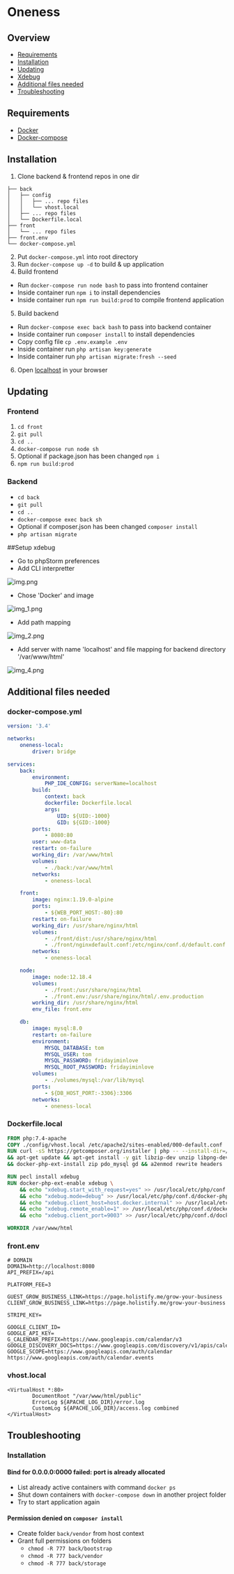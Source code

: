 # Oneness

## Overview

- [Requirements](#requirements)
- [Installation](#installation)
- [Updating](#updating)
- [Xdebug](#setup-xdebug)
- [Additional files needed](#additional-files-needed)
- [Troubleshooting](#troubleshooting)

## Requirements

- [Docker](https://docs.docker.com/engine/install/ubuntu/)
- [Docker-compose](https://docs.docker.com/compose/install/)

## Installation

1. Clone backend & frontend repos in one dir

```
├── back
│   ├── config
│   │   ├── ... repo files
│   │   └── vhost.local
│   ├── ... repo files
│   └── Dockerfile.local
├── front
│   └── ... repo files
├── front.env
└── docker-compose.yml
```

2. Put `docker-compose.yml` into root directory
3. Run `docker-compose up -d` to build & up application
4. Build frontend

- Run `docker-compose run node bash` to pass into frontend container
- Inside container run `npm i` to install dependencies
- Inside container run `npm run build:prod` to compile frontend application

5. Build backend

- Run `docker-compose exec back bash` to pass into backend container
- Inside container run `composer install` to install dependencies
- Copy config file `cp .env.example .env`
- Inside container run `php artisan key:generate`
- Inside container run `php artisan migrate:fresh --seed`

6. Open [localhost](http://localhost) in your browser

## Updating

### Frontend

1. `cd front`
2. `git pull`
3. `cd ..`
4. `docker-compose run node sh`
5. Optional if package.json has been changed `npm i`
6. `npm run build:prod`

### Backend

- `cd back`
- `git pull`
- `cd ..`
- `docker-compose exec back sh`
- Optional if composer.json has been changed `composer install`
- `php artisan migrate`

##Setup xdebug
- Go to phpStorm preferences
- Add CLI interpretter

![img.png](img.png)

- Chose 'Docker' and image

![img_1.png](img_1.png)

- Add path mapping

![img_2.png](img_2.png)

- Add server with name 'localhost' and file mapping for backend directory '/var/www/html'

![img_4.png](img_4.png)

## Additional files needed

### docker-compose.yml

```yaml
version: '3.4'

networks:
    oneness-local:
        driver: bridge

services:
    back:
        environment:
            PHP_IDE_CONFIG: serverName=localhost
        build:
            context: back
            dockerfile: Dockerfile.local
            args:
                UID: ${UID:-1000}
                GID: ${GID:-1000}
        ports:
            - 8080:80
        user: www-data
        restart: on-failure
        working_dir: /var/www/html
        volumes:
            - ./back:/var/www/html
        networks:
            - oneness-local

    front:
        image: nginx:1.19.0-alpine
        ports:
            - ${WEB_PORT_HOST:-80}:80
        restart: on-failure
        working_dir: /usr/share/nginx/html
        volumes:
            - ./front/dist:/usr/share/nginx/html
            - ./front/nginxdefault.conf:/etc/nginx/conf.d/default.conf
        networks:
            - oneness-local

    node:
        image: node:12.18.4
        volumes:
            - ./front:/usr/share/nginx/html
            - ./front.env:/usr/share/nginx/html/.env.production
        working_dir: /usr/share/nginx/html
        env_file: front.env

    db:
        image: mysql:8.0
        restart: on-failure
        environment:
            MYSQL_DATABASE: tom
            MYSQL_USER: tom
            MYSQL_PASSWORD: fridayiminlove
            MYSQL_ROOT_PASSWORD: fridayiminlove
        volumes:
            - ./volumes/mysql:/var/lib/mysql
        ports:
            - ${DB_HOST_PORT:-3306}:3306
        networks:
            - oneness-local
```

### Dockerfile.local

```Dockerfile
FROM php:7.4-apache
COPY ./config/vhost.local /etc/apache2/sites-enabled/000-default.conf
RUN curl -sS https://getcomposer.org/installer | php -- --install-dir=/usr/local/bin --filename=composer \
&& apt-get update && apt-get install -y git libzip-dev unzip libpng-dev mysql-common default-mysql-client\
&& docker-php-ext-install zip pdo_mysql gd && a2enmod rewrite headers

RUN pecl install xdebug
RUN docker-php-ext-enable xdebug \
    && echo "xdebug.start_with_request=yes" >> /usr/local/etc/php/conf.d/docker-php-ext-xdebug.ini \
    && echo "xdebug.mode=debug" >> /usr/local/etc/php/conf.d/docker-php-ext-xdebug.ini \
    && echo "xdebug.client_host=host.docker.internal" >> /usr/local/etc/php/conf.d/docker-php-ext-xdebug.ini \
    && echo "xdebug.remote_enable=1" >> /usr/local/etc/php/conf.d/docker-php-ext-xdebug.ini \
    && echo "xdebug.client_port=9003" >> /usr/local/etc/php/conf.d/docker-php-ext-xdebug.ini

WORKDIR /var/www/html
```

### front.env

```dotenv
# DOMAIN
DOMAIN=http://localhost:8080
API_PREFIX=/api

PLATFORM_FEE=3

GUEST_GROW_BUSINESS_LINK=https://page.holistify.me/grow-your-business
CLIENT_GROW_BUSINESS_LINK=https://page.holistify.me/grow-your-business

STRIPE_KEY=

GOOGLE_CLIENT_ID=
GOOGLE_API_KEY=
G_CALENDAR_PREFIX=https://www.googleapis.com/calendar/v3
GOOGLE_DISCOVERY_DOCS=https://www.googleapis.com/discovery/v1/apis/calendar/v3/rest
GOOGLE_SCOPE=https://www.googleapis.com/auth/calendar https://www.googleapis.com/auth/calendar.events
```

### vhost.local

```
<VirtualHost *:80>
        DocumentRoot "/var/www/html/public"
        ErrorLog ${APACHE_LOG_DIR}/error.log
        CustomLog ${APACHE_LOG_DIR}/access.log combined
</VirtualHost>
```

## Troubleshooting

### Installation

#### Bind for 0.0.0.0:0000 failed: port is already allocated

- List already active containers with command `docker ps`
- Shut down containers with `docker-compose down` in another project folder
- Try to start application again

#### Permission denied on `composer install`

- Create folder `back/vendor` from host context
- Grant full permissions on folders
    - `chmod -R 777 back/bootstrap`
    - `chmod -R 777 back/vendor`
    - `chmod -R 777 back/storage`
